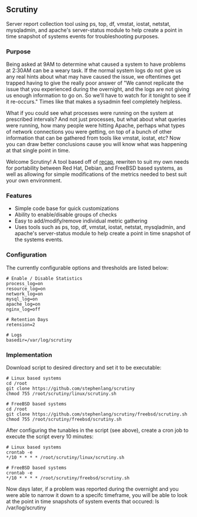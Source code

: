 ## Scrutiny

Server report collection tool using ps, top, df, vmstat, iostat, netstat,
mysqladmin, and apache's server-status module to help create a point in
time snapshot of systems events for troubleshooting purposes.


### Purpose

Being asked at 9AM to determine what caused a system to have problems at
2:30AM can be a weary task.  If the normal system logs do not give us any
real hints about what may have caused the issue, we oftentimes get trapped
having to give the really poor answer of "We cannot replicate the issue
that you experienced during the overnight, and the logs are not giving us
enough information to go on.  So we'll have to watch for it tonight to see
if it re-occurs."  Times like that makes a sysadmin feel completely
helpless.

What if you could see what processes were running on the system at
prescribed intervals?  And not just processes, but what about what queries
were running, how many people were hitting Apache, perhaps what types of
network connections you were getting, on top of a bunch of other
information that can be gathered from tools like vmstat, iostat, etc?  Now
you can draw better conclusions cause you will know what was happening at
that single point in time.

Welcome Scrutiny!  A tool based off of
[recap](https://github.com/rackerlabs/recap), rewriten to suit my own
needs for portability between Red Hat, Debian, and FreeBSD based systems,
as well as allowing for simple modifications of the metrics needed to best
suit your own environment.


### Features

- Simple code base for quick customizations
- Ability to enable/disable groups of checks
- Easy to add/modify/remove individual metric gathering
- Uses tools such as ps, top, df, vmstat, iostat, netstat, mysqladmin, and
  apache's server-status module to help create a point in time snapshot of
the systems events.


### Configuration

The currently configurable options and thresholds are listed below:

	# Enable / Disable Statistics
	process_log=on
	resource_log=on
	network_log=on
	mysql_log=on
	apache_log=on
	nginx_log=off

	# Retention Days
	retension=2

	# Logs
	basedir=/var/log/scrutiny


### Implementation

Download script to desired directory and set it to be executable:

	# Linux based systems
	cd /root
	git clone https://github.com/stephenlang/scrutiny
	chmod 755 /root/scrutiny/linux/scrutiny.sh
	
	# FreeBSD based systems
	cd /root
	git clone https://github.com/stephenlang/scrutiny/freebsd/scrutiny.sh
	chmod 755 /root/scrutiny/freebsd/scrutiny.sh

After configuring the tunables in the script (see above), create a cron job
to execute the script every 10 minutes:

	# Linux based systems
	crontab -e
	*/10 * * * * /root/scrutiny/linux/scrutiny.sh

	# FreeBSD based systems
	crontab -e
	*/10 * * * * /root/scrutiny/freebsd/scrutiny.sh

Now days later, if a problem was reported during the overnight and you were
able to narrow it down to a specifc timeframe, you will be able to look at
the point in time snapshots of system events that occured:
ls /var/log/scrutiny
